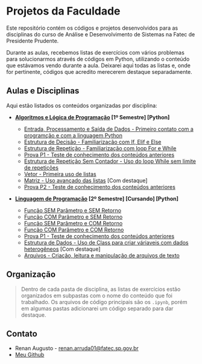 # Projetos da Faculdade

Este repositório contém os códigos e projetos desenvolvidos para as disciplinas do curso de Análise e Desenvolvimento de Sistemas na Fatec de Presidente Prudente.

Durante as aulas, recebemos listas de exercícios com vários problemas para solucionarmos através de códigos em Python, utilizando o conteúdo que estávamos vendo durante a aula. Deixarei aqui todas as listas e, onde for pertinente, códigos que acredito merecerem destaque separadamente.

## Aulas e Disciplinas

Aqui estão listados os conteúdos organizadas por disciplina:

* **[Algoritmos e Lógica de Programação](https://github.com/Scapequest/Projetos/tree/main/Algoritmos_Logica_Programacao) [1º Semestre] [Python]**
    * [Entrada, Processamento e Saída de Dados - Primeiro contato com a programção e com a linguagem Python](https://github.com/Scapequest/Projetos/tree/main/Algoritmos_Logica_Programacao/Entrada_Dados) 
    * [Estrutura de Decisão - Familiarização com If, Elif e Else](https://github.com/Scapequest/Projetos/tree/main/Algoritmos_Logica_Programacao/Estrutura_Decisao)
    * [Estrutura de Repetição - Familiarização com loop For e While](https://github.com/Scapequest/Projetos/tree/main/Algoritmos_Logica_Programacao/Estrutura_Repeticao)
    * [Prova P1 - Teste de conhecimento dos conteúdos anteriores](https://github.com/Scapequest/Projetos/tree/main/Algoritmos_Logica_Programacao/Prova_P1)
    * [Estrutura de Repetição Sem Contador - Uso do loop While sem limite de repetições](https://github.com/Scapequest/Projetos/tree/main/Algoritmos_Logica_Programacao/Estrutura_Repeticao_Sem_Contador)
    * [Vetor - Primeira uso de listas](https://github.com/Scapequest/Projetos/tree/main/Algoritmos_Logica_Programacao/Vetor)
    * [Matriz - Uso avançado das listas](https://github.com/Scapequest/Projetos/tree/main/Algoritmos_Logica_Programacao/Matriz) [Com destaque]
    * [Prova P2 - Teste de conhecimento dos conteúdos anteriores](https://github.com/Scapequest/Projetos/tree/main/Algoritmos_Logica_Programacao/Prova_P2)


* **[Linguagem de Programação](https://github.com/Scapequest/Projetos/tree/main/Logica_Programacao) [2º Semestre] [Cursando] [Python]**
    * [Função SEM Parâmetro e SEM Retorno](https://github.com/Scapequest/Projetos/tree/main/Logica_Programacao/sem_parametro_sem_retorno)
    * [Função COM Parâmetro e SEM Retorno](https://github.com/Scapequest/Projetos/tree/main/Logica_Programacao/com_parametro_sem_retorno)
    * [Função SEM Parâmetro e COM Retorno](https://github.com/Scapequest/Projetos/tree/main/Logica_Programacao/sem_parametro_com_retorno)
    * [Função COM Parâmetro e COM Retorno](https://github.com/Scapequest/Projetos/tree/main/Logica_Programacao/com_parametro_com_retorno)
    * [Prova P1 - Teste de conhecimento dos conteúdos anteriores](https://github.com/Scapequest/Projetos/tree/main/Logica_Programacao/prova_p1)
    * [Estrutura de Dados - Uso de Class para criar váriaveis com dados heterogêneos](https://github.com/Scapequest/Projetos/tree/main/Logica_Programacao/estrutura_dados) [Com destaque]
    * [Arquivos - Criação, leitura e manipulação de arquivos de texto](https://github.com/Scapequest/Projetos/tree/main/Logica_Programacao/arquivos)

## Organização

> Dentro de cada pasta de disciplina, as listas de exercícios estão organizados em subpastas com o nome do conteúdo que foi trabalhado. Os arquivos de código principais são os `.ipynb`, porém em algumas pastas adicionarei um código separado para dar destaque.

## Contato

* Renan Augusto - renan.arruda01@fatec.sp.gov.br
* [Meu Github](https://github.com/Scapequest)
